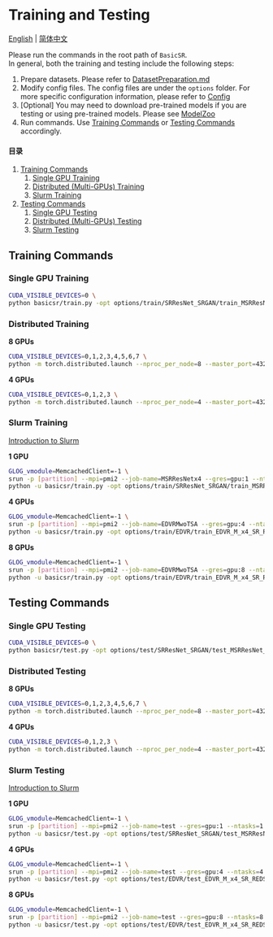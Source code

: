 # Training and Testing

[English](TrainTest.md) | [简体中文](TrainTest_CN.md)

Please run the commands in the root path of `BasicSR`. <br>
In general, both the training and testing include the following steps:

1. Prepare datasets. Please refer to [DatasetPreparation.md](DatasetPreparation.md)
1. Modify config files. The config files are under the `options` folder. For more specific configuration information, please refer to [Config](Config.md)
1. [Optional] You may need to download pre-trained models if you are testing or using pre-trained models. Please see [ModelZoo](ModelZoo.md)
1. Run commands. Use [Training Commands](#Training-Commands) or [Testing Commands](#Testing-Commands) accordingly.

#### 目录

1. [Training Commands](#Training-Commands)
    1. [Single GPU Training](#Single-GPU-Training)
    1. [Distributed (Multi-GPUs) Training](#Distributed-Training)
    1. [Slurm Training](#Slurm-Training)
1. [Testing Commands](#Testing-Commands)
    1. [Single GPU Testing](#Single-GPU-Testing)
    1. [Distributed (Multi-GPUs) Testing](#Distributed-Testing)
    1. [Slurm Testing](#Slurm-Testing)

## Training Commands

###  Single GPU Training

```bash
CUDA_VISIBLE_DEVICES=0 \
python basicsr/train.py -opt options/train/SRResNet_SRGAN/train_MSRResNet_x4.yml
```

### Distributed Training

**8 GPUs**

```bash
CUDA_VISIBLE_DEVICES=0,1,2,3,4,5,6,7 \
python -m torch.distributed.launch --nproc_per_node=8 --master_port=4321 basicsr/train.py -opt options/train/EDVR/train_EDVR_M_x4_SR_REDS_woTSA.yml --launcher pytorch
```

**4 GPUs**

```bash
CUDA_VISIBLE_DEVICES=0,1,2,3 \
python -m torch.distributed.launch --nproc_per_node=4 --master_port=4321 basicsr/train.py -opt options/train/EDVR/train_EDVR_M_x4_SR_REDS_woTSA.yml --launcher pytorch
```

### Slurm Training

[Introduction to Slurm](https://slurm.schedmd.com/quickstart.html)

**1 GPU**

```bash
GLOG_vmodule=MemcachedClient=-1 \
srun -p [partition] --mpi=pmi2 --job-name=MSRResNetx4 --gres=gpu:1 --ntasks=1 --ntasks-per-node=1 --cpus-per-task=6 --kill-on-bad-exit=1 \
python -u basicsr/train.py -opt options/train/SRResNet_SRGAN/train_MSRResNet_x4.yml --launcher="slurm"
```

**4 GPUs**

```bash
GLOG_vmodule=MemcachedClient=-1 \
srun -p [partition] --mpi=pmi2 --job-name=EDVRMwoTSA --gres=gpu:4 --ntasks=4 --ntasks-per-node=4 --cpus-per-task=4 --kill-on-bad-exit=1 \
python -u basicsr/train.py -opt options/train/EDVR/train_EDVR_M_x4_SR_REDS_woTSA.yml --launcher="slurm"
```

**8 GPUs**

```bash
GLOG_vmodule=MemcachedClient=-1 \
srun -p [partition] --mpi=pmi2 --job-name=EDVRMwoTSA --gres=gpu:8 --ntasks=8 --ntasks-per-node=8 --cpus-per-task=6 --kill-on-bad-exit=1 \
python -u basicsr/train.py -opt options/train/EDVR/train_EDVR_M_x4_SR_REDS_woTSA.yml --launcher="slurm"
```

## Testing Commands

### Single GPU Testing

```bash
CUDA_VISIBLE_DEVICES=0 \
python basicsr/test.py -opt options/test/SRResNet_SRGAN/test_MSRResNet_x4.yml
```

### Distributed Testing

**8 GPUs**

```bash
CUDA_VISIBLE_DEVICES=0,1,2,3,4,5,6,7 \
python -m torch.distributed.launch --nproc_per_node=8 --master_port=4321 basicsr/test.py -opt options/test/EDVR/test_EDVR_M_x4_SR_REDS.yml --launcher pytorch
```

**4 GPUs**

```bash
CUDA_VISIBLE_DEVICES=0,1,2,3 \
python -m torch.distributed.launch --nproc_per_node=4 --master_port=4321 basicsr/test.py -opt options/test/EDVR/test_EDVR_M_x4_SR_REDS.yml  --launcher pytorch
```

### Slurm Testing

[Introduction to Slurm](https://slurm.schedmd.com/quickstart.html)

**1 GPU**

```bash
GLOG_vmodule=MemcachedClient=-1 \
srun -p [partition] --mpi=pmi2 --job-name=test --gres=gpu:1 --ntasks=1 --ntasks-per-node=1 --cpus-per-task=6 --kill-on-bad-exit=1 \
python -u basicsr/test.py -opt options/test/SRResNet_SRGAN/test_MSRResNet_x4.yml --launcher="slurm"
```

**4 GPUs**

```bash
GLOG_vmodule=MemcachedClient=-1 \
srun -p [partition] --mpi=pmi2 --job-name=test --gres=gpu:4 --ntasks=4 --ntasks-per-node=4 --cpus-per-task=4 --kill-on-bad-exit=1 \
python -u basicsr/test.py -opt options/test/EDVR/test_EDVR_M_x4_SR_REDS.yml --launcher="slurm"
```

**8 GPUs**

```bash
GLOG_vmodule=MemcachedClient=-1 \
srun -p [partition] --mpi=pmi2 --job-name=test --gres=gpu:8 --ntasks=8 --ntasks-per-node=8 --cpus-per-task=6 --kill-on-bad-exit=1 \
python -u basicsr/test.py -opt options/test/EDVR/test_EDVR_M_x4_SR_REDS.yml --launcher="slurm"
```
